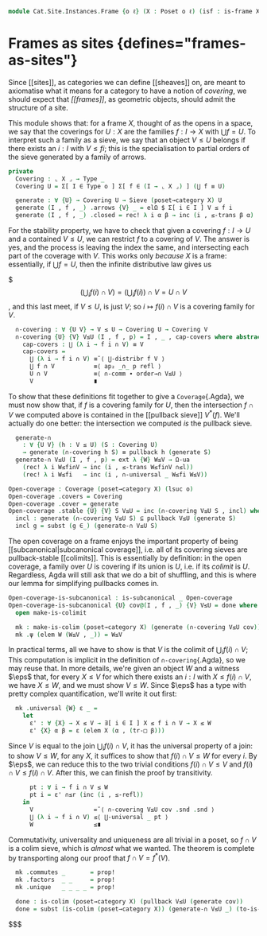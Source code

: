 <!--
```agda
open import Cat.Site.Instances.Canonical
open import Cat.Diagram.Colimit.Base
open import Cat.Instances.Elements
open import Cat.Diagram.Sieve
open import Cat.Site.Base
open import Cat.Prelude

open import Order.Diagram.Meet
open import Order.Frame
open import Order.Base
open import Order.Cat

import Order.Frame.Reasoning as Frame
```
-->

```agda
module Cat.Site.Instances.Frame {o ℓ} (X : Poset o ℓ) (isf : is-frame X) where
```

<!--
```agda
open Frame isf
```
-->

# Frames as sites {defines="frames-as-sites"}

Since [[sites]], as categories we can define [[sheaves]] on, are meant
to axiomatise what it means for a category to have a notion of
_covering_, we should expect that _[[frames]]_, as geometric objects,
should admit the structure of a site.

This module shows that: for a frame $X$, thought of as the opens in a
space, we say that the coverings for $U : X$ are the families $f : I \to
X$ with $\bigcup f = U$. To interpret such a family as a sieve, we say
that an object $V \le U$ belongs if there exists an $i : I$ with $V \le
f i$; this is the specialisation to partial orders of the sieve
generated by a family of arrows.

```agda
private
  Covering : ⌞ X ⌟ → Type _
  Covering U = Σ[ I ∈ Type o ] Σ[ f ∈ (I → ⌞ X ⌟) ] (⋃ f ≡ U)

  generate : ∀ {U} → Covering U → Sieve (poset→category X) U
  generate (I , f , _) .arrows {V} _ = elΩ $ Σ[ i ∈ I ] V ≤ f i
  generate (I , f , _) .closed = rec! λ i α β → inc (i , ≤-trans β α)
```

For the stability property, we have to check that given a covering $f :
I \to U$ and a contained $V \le U$, we can restrict $f$ to a covering of
$V$. The answer is yes, and the process is leaving the index the same,
and intersecting each part of the coverage with $V$. This works only
_because_ $X$ is a frame: essentially, if $\bigcup f = U$, then the
infinite distributive law gives us

$$$
\left(\bigcup_{i} f(i) \cap V\right) = \left(\bigcup_i f(i)\right) \cap V = U \cap V
$$,
and this last meet, if $V \le U$, is just $V$; so $i \mapsto f(i) \cap
V$ is a covering family for $V$.

```agda
  ∩-covering : ∀ {U V} → V ≤ U → Covering U → Covering V
  ∩-covering {U} {V} V≤U (I , f , p) = I , _ , cap-covers where abstract
    cap-covers : ⋃ (λ i → f i ∩ V) ≡ V
    cap-covers =
      ⋃ (λ i → f i ∩ V) ≡˘⟨ ⋃-distribr f V ⟩
      ⋃ f ∩ V           ≡⟨ ap₂ _∩_ p refl ⟩
      U ∩ V             ≡⟨ ∩-comm ∙ order→∩ V≤U ⟩
      V                 ∎
```

To show that these definitions fit together to give a `Coverage`{.Agda},
we must now show that, if $f$ is a covering family for $U$, then the
intersection $f \cap V$ we computed above is contained in the [[pullback
sieve]] $V^*(f)$. We'll actually do one better: the intersection we
computed *is* the pullback sieve.

```agda
  generate-∩
    : ∀ {U V} (h : V ≤ U) (S : Covering U)
    → generate (∩-covering h S) ≡ pullback h (generate S)
  generate-∩ V≤U (I , f , p) = ext λ {W} W≤V → Ω-ua
    (rec! λ i W≤fi∩V → inc (i , ≤-trans W≤fi∩V ∩≤l))
    (rec! λ i W≤fi   → inc (i , ∩-universal _ W≤fi W≤V))

Open-coverage : Coverage (poset→category X) (lsuc o)
Open-coverage .covers = Covering
Open-coverage .cover = generate
Open-coverage .stable {U} {V} S V≤U = inc (∩-covering V≤U S , incl) where
  incl : generate (∩-covering V≤U S) ⊆ pullback V≤U (generate S)
  incl g = subst (g ∈_) (generate-∩ V≤U S)
```

The open coverage on a frame enjoys the important property of being
[[subcanonical|subcanonical coverage]], i.e. all of its covering sieves
are pullback-stable [[colimits]]. This is essentially by definition: in
the open coverage, a family over $U$ is covering if its union is $U$,
i.e. if its *colimit* is $U$. Regardless, Agda will still ask that we do
a bit of shuffling, and this is where our lemma for simplifying
pullbacks comes in.

```agda
Open-coverage-is-subcanonical : is-subcanonical _ Open-coverage
Open-coverage-is-subcanonical {U} cov@(I , f , _) {V} V≤U = done where
  open make-is-colimit

  mk : make-is-colim (poset→category X) (generate (∩-covering V≤U cov))
  mk .ψ (elem W (W≤V , _)) = W≤V
```

In practical terms, all we have to show is that $V$ is the colimit of
$\bigcup_i f(i) \cap V$; This computation is implicit in the definition
of `∩-covering`{.Agda}, so we may reuse that. In more details, we're
given an object $W$ and a witness $\eps$ that, for every $X \le V$ for
which there exists an $i : I$ with $X \le f(i) \cap V$, we have $X \le
W$, and we must show $V \le W$. Since $\eps$ has a type with pretty
complex quantification, we'll write it out first:

```agda
  mk .universal {W} ε _ =
    let
      ε' : ∀ {X} → X ≤ V → ∃[ i ∈ I ] X ≤ f i ∩ V → X ≤ W
      ε' {X} α β = ε (elem X (α , (tr-□ β)))
```

Since $V$ is equal to the join $\bigcup_i f(i) \cap V$, it has the
universal property of a join: to show $V \le W$, for any $X$, it
suffices to show that $f(i) \cap V \le W$ for every $i$. By $\eps$, we
can reduce this to the two trivial conditions $f(i) \cap V \le V$ and
$f(i) \cap V \le f(i) \cap V$. After this, we can finish the proof by
transitivity.

```agda
      pt : ∀ i → f i ∩ V ≤ W
      pt i = ε' ∩≤r (inc (i , ≤-refl))
    in
      V                 =˘⟨ ∩-covering V≤U cov .snd .snd ⟩
      ⋃ (λ i → f i ∩ V) ≤⟨ ⋃-universal _ pt ⟩
      W                 ≤∎
```

Commutativity, universality and uniqueness are all trivial in a poset,
so $f \cap V$ is a colim sieve, which is *almost* what we wanted. The
theorem is complete by transporting along our proof that $f \cap V =
f^*(V)$.

```agda
  mk .commutes _       = prop!
  mk .factors  _ _     = prop!
  mk .unique   _ _ _ _ = prop!

  done : is-colim (poset→category X) (pullback V≤U (generate cov))
  done = subst (is-colim (poset→category X)) (generate-∩ V≤U _) (to-is-colimitp mk refl)
```
$$$
